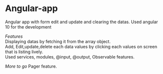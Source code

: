 # Angular-app
Angular app with form edit and update and clearing the datas. Used angular 10 for the development

*Features*<br>
Displaying datas by fetching it from the array object.<br>
Add, Edit,update,delete each data values by clicking each values on screen that is listing lively.<br>
Used services, modules, @input, @output, Observable features.<br>

*More to go*
Pager feature.

